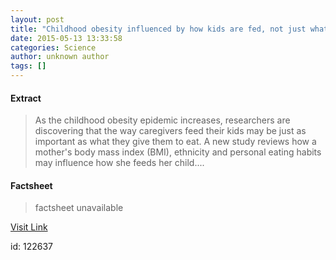 ```yaml
---
layout: post
title: "Childhood obesity influenced by how kids are fed, not just what they eat"
date: 2015-05-13 13:33:58
categories: Science
author: unknown author
tags: []
---
```



#### Extract
>As the childhood obesity epidemic increases, researchers are discovering that the way caregivers feed their kids may be just as important as what they give them to eat. A new study reviews how a mother's body mass index (BMI), ethnicity and personal eating habits may influence how she feeds her child....

#### Factsheet
>factsheet unavailable

[Visit Link](http://feeds.sciencedaily.com/~r/sciencedaily/~3/iEm0SRW3QoY/150513093358.htm)

id:  122637


